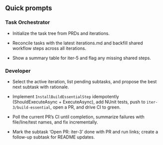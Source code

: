 ## Quick prompts

### Task Orchestrator

- Initialize the task tree from PRDs and iterations.

- Reconcile tasks with the latest iterations.md and backfill shared workflow steps across all iterations.

- Show a summary table for iter-5 and flag any missing shared steps.

### Developer

- Select the active iteration, list pending subtasks, and propose the best next subtask with rationale.

- Implement `InstallBuildEssentialStep` idempotently (ShouldExecuteAsync + ExecuteAsync), add NUnit tests, push to `iter-3/build-essential`, open a PR, and drive CI to green.

- Poll the current PR’s CI until completion, summarize failures with file/line/test names, and fix incrementally.

- Mark the subtask ‘Open PR: iter-3’ done with PR and run links; create a follow-up subtask for README updates.
